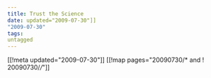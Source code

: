 ```yaml
---
title: Trust the Science
date: updated="2009-07-30"]]
"2009-07-30"
tags:
untagged
---
```

[[!meta updated="2009-07-30"]]
[[!map pages="20090730/* and ! 20090730/*/*"]]
